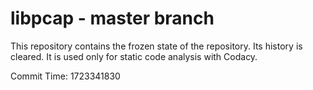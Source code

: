 # libpcap - master branch

This repository contains the frozen state of the repository.
Its history is cleared. It is used only for static code
analysis with Codacy.

Commit Time: 1723341830